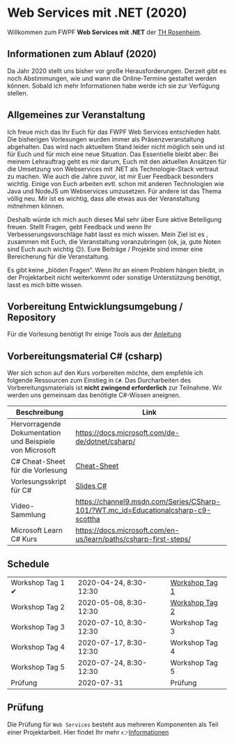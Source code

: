 # Web Services mit .NET (2020)

Willkommen zum FWPF **Web Services mit .NET** der [TH Rosenheim](https://www.th-rosenheim.de/).

## Informationen zum Ablauf (2020)

Da Jahr 2020 stellt uns bisher vor große Herausforderungen. Derzeit gibt es noch Abstimmungen, wie und wann die Online-Termine gestaltet werden können. Sobald ich mehr Informationen habe werde ich sie zur Verfügung stellen.

## Allgemeines zur Veranstaltung

Ich freue mich das Ihr Euch für das FWPF Web Services entschieden habt. Die bisherigen Vorlesungen wurden immer als Präsenzveranstaltung abgehalten. Das wird nach aktuellem Stand leider nicht möglich sein und ist für Euch und für mich eine neue Situation. Das Essentielle bleibt aber: Bei meinem Lehrauftrag geht es mir darum, Euch mit den aktuellen Ansätzen für die Umsetzung von Webservices mit .NET als Technologie-Stack vertraut zu machen. Wie auch die Jahre zuvor, ist mir Euer Feedback besonders wichtig. Einige von Euch arbeiten evtl. schon mit anderen Technologien wie Java und NodeJS um Webservices umzusetzen. Für andere ist das Thema völlig neu. Mir ist es wichtig, dass alle etwas aus der Veranstaltung mitnehmen können.

Deshalb würde ich mich auch dieses Mal sehr über Eure aktive Beteiligung freuen. Stellt Fragen, gebt Feedback und wenn Ihr Verbesserungsvorschläge habt lasst es mich wissen. Mein Ziel ist es , zusammen mit Euch, die Veranstaltung voranzubringen (ok, ja, gute Noten sind Euch auch wichtig 😉). Eure Beiträge / Projekte sind immer eine Bereicherung für die Veranstaltung.

Es gibt keine „blöden Fragen“. Wenn Ihr an einem Problem hängen bleibt, in der Projektarbeit nicht weiterkommt oder sonstige Unterstützung benötigt, lasst es mich bitte wissen.

## Vorbereitung Entwicklungsumgebung / Repository

Für die Vorlesung benötigt Ihr einige Tools aus der [Anleitung](../../00_prerequisites/setup_instructions.md)

## Vorbereitungsmaterial C\# (csharp)

Wer sich schon auf den Kurs vorbereiten möchte, dem empfehle ich folgende Ressourcen zum Einstieg in `C#`. Das Durcharbeiten des Vorbereitungsmaterials ist **nicht zwingend erforderlich** zur Teilnahme. Wir werden uns gemeinsam das benötigte C#-Wissen aneignen.

| Beschreibung                                            | Link                                                                               |
| ------------------------------------------------------- | ---------------------------------------------------------------------------------- |
| Hervorragende Dokumentation und Beispiele von Microsoft | https://docs.microsoft.com/de-de/dotnet/csharp/                                    |
| C# Cheat-Sheet für die Vorlesung                        | [Cheat-Sheet](../../00_cheatsheets/csharplanguage/csharp_cheat_sheet.md)           |
| Vorlesungsskript für C#                                 | [Slides C#](../slides/CSharp%20Language.pdf)                                       |
| Video-Sammlung                                          | https://channel9.msdn.com/Series/CSharp-101/?WT.mc_id=Educationalcsharp-c9-scottha |
| Microsoft Learn C# Kurs                                 | https://docs.microsoft.com/en-us/learn/paths/csharp-first-steps/                   |

## Schedule

|                  |                        |                                                  |
| ---------------- | ---------------------- | ------------------------------------------------ |
| Workshop Tag 1 ✔ | 2020-04-24, 8:30-12:30 | [Workshop Tag 1](../01_workshop_day_1/readme.md) |
| Workshop Tag 2   | 2020-05-08, 8:30-12:30 | [Workshop Tag 2](../02_workshop_day_2/readme.md) |
| Workshop Tag 3   | 2020-07-10, 8:30-12:30 | Workshop Tag 3                                   |
| Workshop Tag 4   | 2020-07-17, 8:30-12:30 | Workshop Tag 4                                   |
| Workshop Tag 5   | 2020-07-24, 8:30-12:30 | Workshop Tag 5                                   |
| Prüfung          | 2020-07-31             | Prüfung                                          |

## Prüfung

Die Prüfung für `Web Services` besteht aus mehreren Komponenten als Teil einer Projektarbeit. Hier findet Ihr mehr 👉[Informationen](../00_exam/readme.md)
